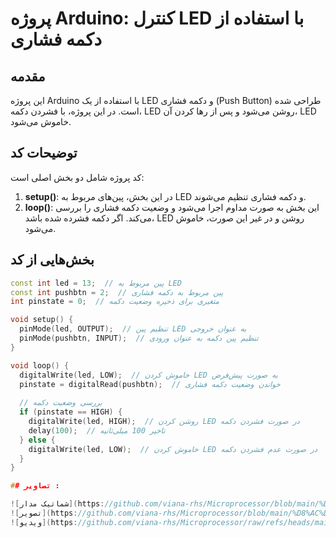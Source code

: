 # پروژه Arduino: کنترل LED با استفاده از دکمه فشاری

## مقدمه
این پروژه Arduino با استفاده از یک LED و دکمه فشاری (Push Button) طراحی شده است. در این پروژه، با فشردن دکمه، LED روشن می‌شود و پس از رها کردن آن، LED خاموش می‌شود.

## توضیحات کد
کد پروژه شامل دو بخش اصلی است:
1. **setup()**: در این بخش، پین‌های مربوط به LED و دکمه فشاری تنظیم می‌شوند.
2. **loop()**: این بخش به صورت مداوم اجرا می‌شود و وضعیت دکمه فشاری را بررسی می‌کند. اگر دکمه فشرده شده باشد، LED روشن و در غیر این صورت، خاموش می‌شود.

## بخش‌هایی از کد
```cpp
const int led = 13;  // پین مربوط به LED
const int pushbtn = 2;  // پین مربوط به دکمه فشاری
int pinstate = 0;  // متغیری برای ذخیره وضعیت دکمه

void setup() {
  pinMode(led, OUTPUT);  // تنظیم پین LED به عنوان خروجی
  pinMode(pushbtn, INPUT);  // تنظیم پین دکمه به عنوان ورودی
}

void loop() {
  digitalWrite(led, LOW);  // خاموش کردن LED به صورت پیش‌فرض
  pinstate = digitalRead(pushbtn);  // خواندن وضعیت دکمه فشاری
  
  // بررسی وضعیت دکمه
  if (pinstate == HIGH) {
    digitalWrite(led, HIGH);  // روشن کردن LED در صورت فشردن دکمه
    delay(100);  // تاخیر 100 میلی‌ثانیه
  } else {
    digitalWrite(led, LOW);  // خاموش کردن LED در صورت عدم فشردن دکمه
  }
}

## تصاویر :

![شماتیک مدار](https://github.com/viana-rhs/Microprocessor/blob/main/%D8%AC%D9%84%D8%B3%D9%87%2023%20%D9%85%D9%87%D8%B1/pushbtn/pick2.jpg?raw=true)
![تصویر](https://github.com/viana-rhs/Microprocessor/blob/main/%D8%AC%D9%84%D8%B3%D9%87%2023%20%D9%85%D9%87%D8%B1/pushbtn/p3.JPG?raw=true)
![ویدیو](https://github.com/viana-rhs/Microprocessor/raw/refs/heads/main/%D8%AC%D9%84%D8%B3%D9%87%2023%20%D9%85%D9%87%D8%B1/pushbtn/p4.webm)
